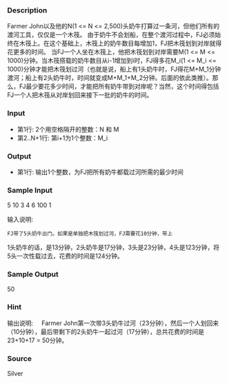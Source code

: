 
### Description
Farmer John以及他的N(1 <= N <= 2,500)头奶牛打算过一条河，但他们所有的渡河工具，仅仅是一个木筏。 由于奶牛不会划船，在整个渡河过程中，FJ必须始终在木筏上。在这个基础上，木筏上的奶牛数目每增加1，FJ把木筏划到对岸就得花更多的时间。 当FJ一个人坐在木筏上，他把木筏划到对岸需要M(1 <= M <= 1000)分钟。当木筏搭载的奶牛数目从i-1增加到i时，FJ得多花M_i(1 <= M_i <= 1000)分钟才能把木筏划过河（也就是说，船上有1头奶牛时，FJ得花M+M_1分钟渡河；船上有2头奶牛时，时间就变成M+M_1+M_2分钟。后面的依此类推）。那么，FJ最少要花多少时间，才能把所有奶牛带到对岸呢？当然，这个时间得包括FJ一个人把木筏从对岸划回来接下一批的奶牛的时间。 
### Input
* 第1行: 2个用空格隔开的整数：N 和 M 
* 第2..N+1行: 第i+1为1个整数：M_i 
### Output
* 第1行: 输出1个整数，为FJ把所有奶牛都载过河所需的最少时间 
### Sample Input
5 10
3
4
6
100
1

输入说明:

    FJ带了5头奶牛出门。如果是单独把木筏划过河，FJ需要花10分钟，带上
1头奶牛的话，是13分钟，2头奶牛是17分钟，3头是23分钟，4头是123分钟，将
5头一次性载过去，花费的时间是124分钟。



### Sample Output
50


### Hint
输出说明:
    Farmer John第一次带3头奶牛过河（23分钟），然后一个人划回来
（10分钟），最后带剩下的2头奶牛一起过河（17分钟），总共花费的时间是
23+10+17 = 50分钟。

### Source
Silver